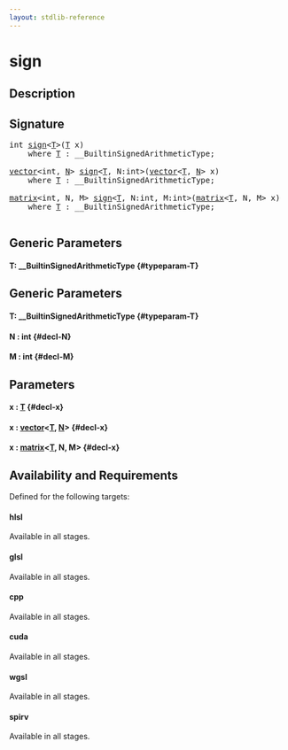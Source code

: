 ```yaml
---
layout: stdlib-reference
---
```


# sign

## Description





## Signature 

<pre>
int <a href="/stdlib-reference/global-decls/sign">sign</a>&lt;<a href="/stdlib-reference/global-decls/sign#typeparam-T" class="code_type">T</a>&gt;(<a href="/stdlib-reference/global-decls/sign#typeparam-T" class="code_type">T</a> x)
    <span class='code_keyword'>where</span> <a href="/stdlib-reference/global-decls/sign#typeparam-T" class="code_type">T</a> : __BuiltinSignedArithmeticType;

<a href="/stdlib-reference/types/vector/index">vector</a>&lt;int, <a href="/stdlib-reference/types/vector/index#decl-N" class="code_var">N</a>&gt; <a href="/stdlib-reference/global-decls/sign">sign</a>&lt;<a href="/stdlib-reference/global-decls/sign#typeparam-T" class="code_type">T</a>, N:int&gt;(<a href="/stdlib-reference/types/vector/index">vector</a>&lt;<a href="/stdlib-reference/types/vector/index#typeparam-T" class="code_type">T</a>, <a href="/stdlib-reference/types/vector/index#decl-N" class="code_var">N</a>&gt; x)
    <span class='code_keyword'>where</span> <a href="/stdlib-reference/global-decls/sign#typeparam-T" class="code_type">T</a> : __BuiltinSignedArithmeticType;

<a href="/stdlib-reference/types/matrix/index">matrix</a>&lt;int, N, M&gt; <a href="/stdlib-reference/global-decls/sign">sign</a>&lt;<a href="/stdlib-reference/global-decls/sign#typeparam-T" class="code_type">T</a>, N:int, M:int&gt;(<a href="/stdlib-reference/types/matrix/index">matrix</a>&lt;<a href="/stdlib-reference/types/matrix/T" class="code_type">T</a>, N, M&gt; x)
    <span class='code_keyword'>where</span> <a href="/stdlib-reference/global-decls/sign#typeparam-T" class="code_type">T</a> : __BuiltinSignedArithmeticType;

</pre>

## Generic Parameters

#### T: \_\_BuiltinSignedArithmeticType {#typeparam-T}

## Generic Parameters

#### T: \_\_BuiltinSignedArithmeticType {#typeparam-T}
#### N  : int {#decl-N}
#### M  : int {#decl-M}

## Parameters

#### x  : [T](/stdlib-reference/global-decls/sign#typeparam-T) {#decl-x}
#### x  : [vector](/stdlib-reference/types/vector/index)\<[T](/stdlib-reference/types/vector/index#typeparam-T), [N](/stdlib-reference/types/vector/index#decl-N)\> {#decl-x}
#### x  : [matrix](/stdlib-reference/types/matrix/index)\<[T](/stdlib-reference/types/matrix/T), N, M\> {#decl-x}

## Availability and Requirements

Defined for the following targets:

#### hlsl
Available in all stages.

#### glsl
Available in all stages.

#### cpp
Available in all stages.

#### cuda
Available in all stages.

#### wgsl
Available in all stages.

#### spirv
Available in all stages.



